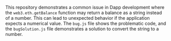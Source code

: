 This repository demonstrates a common issue in Dapp development where the `web3.eth.getBalance` function may return a balance as a string instead of a number. This can lead to unexpected behavior if the application expects a numerical value.  The `bug.js` file shows the problematic code, and the `bugSolution.js` file demonstrates a solution to convert the string to a number.
